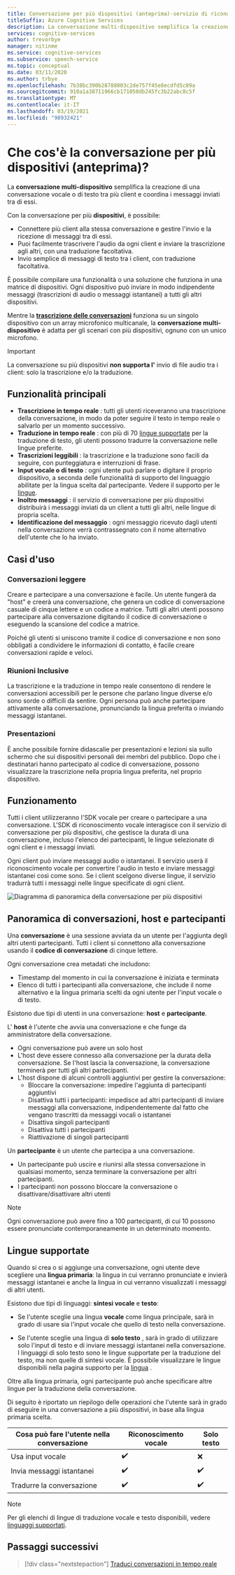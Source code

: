 ```yaml
---
title: Conversazione per più dispositivi (anteprima)-servizio di riconoscimento vocale
titleSuffix: Azure Cognitive Services
description: La conversazione multi-dispositivo semplifica la creazione di una conversazione vocale o di testo tra più client e la coordinazione dei messaggi inviati tra di essi.
services: cognitive-services
author: trevorbye
manager: nitinme
ms.service: cognitive-services
ms.subservice: speech-service
ms.topic: conceptual
ms.date: 03/11/2020
ms.author: trbye
ms.openlocfilehash: 7b38bc390b28788003c2de757f45e8ecdfd5c89a
ms.sourcegitcommit: 910a1a38711966cb171050db245fc3b22abc8c5f
ms.translationtype: MT
ms.contentlocale: it-IT
ms.lasthandoff: 03/19/2021
ms.locfileid: "98932421"
---
```

# <a name="what-is-multi-device-conversation-preview"></a>Che cos'è la conversazione per più dispositivi (anteprima)?

La **conversazione multi-dispositivo** semplifica la creazione di una conversazione vocale o di testo tra più client e coordina i messaggi inviati tra di essi.

Con la conversazione per più **dispositivi**, è possibile:

- Connettere più client alla stessa conversazione e gestire l'invio e la ricezione di messaggi tra di essi.
- Puoi facilmente trascrivere l'audio da ogni client e inviare la trascrizione agli altri, con una traduzione facoltativa.
- Invio semplice di messaggi di testo tra i client, con traduzione facoltativa.

È possibile compilare una funzionalità o una soluzione che funziona in una matrice di dispositivi. Ogni dispositivo può inviare in modo indipendente messaggi (trascrizioni di audio o messaggi istantanei) a tutti gli altri dispositivi.

Mentre la [**trascrizione delle conversazioni**](conversation-transcription.md) funziona su un singolo dispositivo con un array microfonico multicanale, la **conversazione multi-dispositivo** è adatta per gli scenari con più dispositivi, ognuno con un unico microfono.

>[!IMPORTANT]
> La conversazione su più dispositivi **non supporta l'** invio di file audio tra i client: solo la trascrizione e/o la traduzione.

## <a name="key-features"></a>Funzionalità principali

- **Trascrizione in tempo reale** : tutti gli utenti riceveranno una trascrizione della conversazione, in modo da poter seguire il testo in tempo reale o salvarlo per un momento successivo.
- **Traduzione in tempo reale** : con più di 70 [lingue supportate](language-support.md#text-languages) per la traduzione di testo, gli utenti possono tradurre la conversazione nelle lingue preferite.
- **Trascrizioni leggibili** : la trascrizione e la traduzione sono facili da seguire, con punteggiatura e interruzioni di frase.
- **Input vocale o di testo** : ogni utente può parlare o digitare il proprio dispositivo, a seconda delle funzionalità di supporto del linguaggio abilitate per la lingua scelta dal partecipante. Vedere il supporto per le [lingue](language-support.md#speech-to-text).
- **Inoltro messaggi** : il servizio di conversazione per più dispositivi distribuirà i messaggi inviati da un client a tutti gli altri, nelle lingue di propria scelta.
- **Identificazione del messaggio** : ogni messaggio ricevuto dagli utenti nella conversazione verrà contrassegnato con il nome alternativo dell'utente che lo ha inviato.

## <a name="use-cases"></a>Casi d'uso

### <a name="lightweight-conversations"></a>Conversazioni leggere

Creare e partecipare a una conversazione è facile. Un utente fungerà da "host" e creerà una conversazione, che genera un codice di conversazione casuale di cinque lettere e un codice a matrice. Tutti gli altri utenti possono partecipare alla conversazione digitando il codice di conversazione o eseguendo la scansione del codice a matrice. 

Poiché gli utenti si uniscono tramite il codice di conversazione e non sono obbligati a condividere le informazioni di contatto, è facile creare conversazioni rapide e veloci.

### <a name="inclusive-meetings"></a>Riunioni Inclusive

La trascrizione e la traduzione in tempo reale consentono di rendere le conversazioni accessibili per le persone che parlano lingue diverse e/o sono sorde o difficili da sentire. Ogni persona può anche partecipare attivamente alla conversazione, pronunciando la lingua preferita o inviando messaggi istantanei.

### <a name="presentations"></a>Presentazioni

È anche possibile fornire didascalie per presentazioni e lezioni sia sullo schermo che sui dispositivi personali dei membri del pubblico. Dopo che i destinatari hanno partecipato al codice di conversazione, possono visualizzare la trascrizione nella propria lingua preferita, nel proprio dispositivo.

## <a name="how-it-works"></a>Funzionamento

Tutti i client utilizzeranno l'SDK vocale per creare o partecipare a una conversazione. L'SDK di riconoscimento vocale interagisce con il servizio di conversazione per più dispositivi, che gestisce la durata di una conversazione, incluso l'elenco dei partecipanti, le lingue selezionate di ogni client e i messaggi inviati.  

Ogni client può inviare messaggi audio o istantanei. Il servizio userà il riconoscimento vocale per convertire l'audio in testo e inviare messaggi istantanei così come sono. Se i client scelgono diverse lingue, il servizio tradurrà tutti i messaggi nelle lingue specificate di ogni client.

![Diagramma di panoramica della conversazione per più dispositivi](media/scenarios/multi-device-conversation.png)

## <a name="overview-of-conversation-host-and-participant"></a>Panoramica di conversazioni, host e partecipanti

Una **conversazione** è una sessione avviata da un utente per l'aggiunta degli altri utenti partecipanti. Tutti i client si connettono alla conversazione usando il **codice di conversazione** di cinque lettere.

Ogni conversazione crea metadati che includono:
-    Timestamp del momento in cui la conversazione è iniziata e terminata
-    Elenco di tutti i partecipanti alla conversazione, che include il nome alternativo e la lingua primaria scelti da ogni utente per l'input vocale o di testo.


Esistono due tipi di utenti in una conversazione:  **host** e **partecipante**.

L' **host** è l'utente che avvia una conversazione e che funge da amministratore della conversazione.
- Ogni conversazione può avere un solo host
- L'host deve essere connesso alla conversazione per la durata della conversazione. Se l'host lascia la conversazione, la conversazione terminerà per tutti gli altri partecipanti.
- L'host dispone di alcuni controlli aggiuntivi per gestire la conversazione: 
    - Bloccare la conversazione: impedire l'aggiunta di partecipanti aggiuntivi
    - Disattiva tutti i partecipanti: impedisce ad altri partecipanti di inviare messaggi alla conversazione, indipendentemente dal fatto che vengano trascritti da messaggi vocali o istantanei
    - Disattiva singoli partecipanti
    - Disattiva tutti i partecipanti
    - Riattivazione di singoli partecipanti

Un **partecipante** è un utente che partecipa a una conversazione.
- Un partecipante può uscire e riunirsi alla stessa conversazione in qualsiasi momento, senza terminare la conversazione per altri partecipanti.
- I partecipanti non possono bloccare la conversazione o disattivare/disattivare altri utenti

> [!NOTE]
> Ogni conversazione può avere fino a 100 partecipanti, di cui 10 possono essere pronunciate contemporaneamente in un determinato momento.

## <a name="language-support"></a>Lingue supportate

Quando si crea o si aggiunge una conversazione, ogni utente deve scegliere una **lingua primaria**: la lingua in cui verranno pronunciate e invierà messaggi istantanei e anche la lingua in cui verranno visualizzati i messaggi di altri utenti.

Esistono due tipi di linguaggi: **sintesi vocale** e **testo**:
- Se l'utente sceglie una lingua **vocale** come lingua principale, sarà in grado di usare sia l'input vocale che quello di testo nella conversazione.

- Se l'utente sceglie una lingua di **solo testo** , sarà in grado di utilizzare solo l'input di testo e di inviare messaggi istantanei nella conversazione. I linguaggi di solo testo sono le lingue supportate per la traduzione del testo, ma non quelle di sintesi vocale. È possibile visualizzare le lingue disponibili nella pagina supporto per la [lingua](./language-support.md) .

Oltre alla lingua primaria, ogni partecipante può anche specificare altre lingue per la traduzione della conversazione.

Di seguito è riportato un riepilogo delle operazioni che l'utente sarà in grado di eseguire in una conversazione a più dispositivi, in base alla lingua primaria scelta.


| Cosa può fare l'utente nella conversazione | Riconoscimento vocale | Solo testo |
|-----------------------------------|----------------|------|
| Usa input vocale | ✔️ | ❌ |
| Invia messaggi istantanei | ✔️ | ✔️ |
| Tradurre la conversazione | ✔️ | ✔️ |

> [!NOTE]
> Per gli elenchi di lingue di traduzione vocale e testo disponibili, vedere [linguaggi supportati](./language-support.md).



## <a name="next-steps"></a>Passaggi successivi

> [!div class="nextstepaction"]
> [Traduci conversazioni in tempo reale](quickstarts/multi-device-conversation.md)